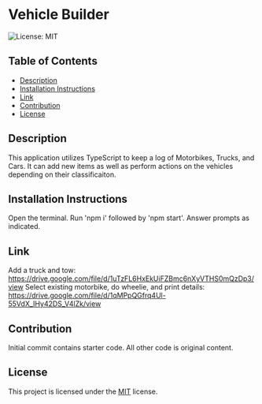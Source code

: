 # Vehicle Builder
![License: MIT](https://img.shields.io/badge/License-MIT-blue.svg)

## Table of Contents
- [Description](#description)
- [Installation Instructions](#installation-instructions)
- [Link](#Link)
- [Contribution](#contribution)
- [License](#license)

## Description
This application utilizes TypeScript to keep a log of Motorbikes, Trucks, and Cars. It can add new items as well as perform actions on the vehicles depending on their classificaiton.

## Installation Instructions
Open the terminal. Run 'npm i' followed by 'npm start'. Answer prompts as indicated. 

## Link
Add a truck and tow:
https://drive.google.com/file/d/1uTzFL6HxEkUiFZBmc6nXyVTHS0mQzDp3/view
Select existing motorbike, do wheelie, and print details:
https://drive.google.com/file/d/1qMPpQGfrq4Ul-55VdX_IHy42DS_V4lZk/view

## Contribution  
Initial commit contains starter code. All other code is original content. 

## License
This project is licensed under the [MIT](https://opensource.org/licenses/MIT) license.